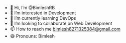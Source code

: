 - 👋 Hi, I’m @BimleshRB
- 👀 I’m interested in Development
- 🌱 I’m currently learning DevOps
- 💞️ I’m looking to collaborate on Web Development
- 📫 How to reach me bimlesh8271325384@gmail.com
- 😄 Pronouns: Bimlesh
<!--- - ⚡ Fun fact:  --->

<!---
BimleshRB/BimleshRB is a ✨ special ✨ repository because its `README.md` (this file) appears on your GitHub profile.
You can click the Preview link to take a look at your changes.
--->
